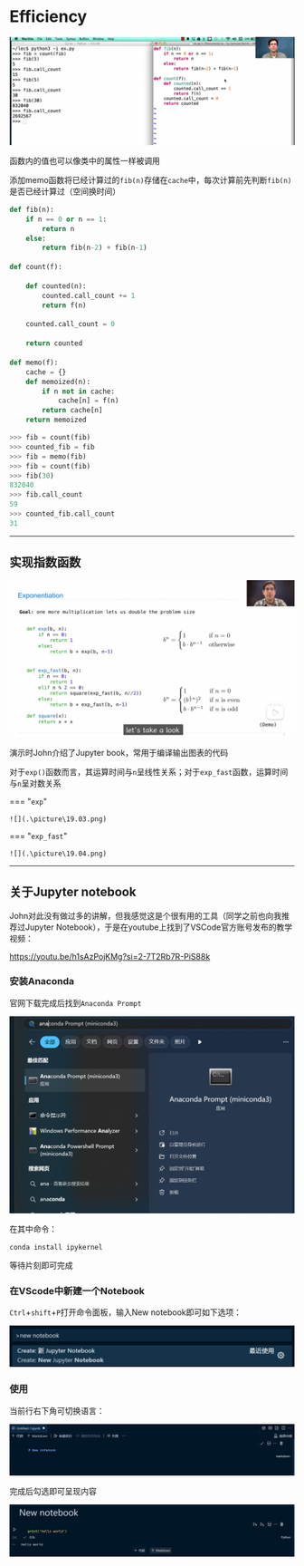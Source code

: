 # Efficiency

![](.\picture\19.01.png)

函数内的值也可以像类中的属性一样被调用

添加memo函数将已经计算过的`fib(n)`存储在`cache`中，每次计算前先判断`fib(n)`是否已经计算过（空间换时间）

```python
def fib(n):
    if n == 0 or n == 1:
        return n
    else:
        return fib(n-2) + fib(n-1)

def count(f):

    def counted(n):
        counted.call_count += 1
        return f(n)
    
    counted.call_count = 0

    return counted

def memo(f):
    cache = {}
    def memoized(n):
        if n not in cache:
            cache[n] = f(n)
        return cache[n]
    return memoized
```

```python
>>> fib = count(fib) 
>>> counted_fib = fib
>>> fib = memo(fib) 
>>> fib = count(fib) 
>>> fib(30)
832040
>>> fib.call_count
59
>>> counted_fib.call_count
31
```

-------

## 实现指数函数

![](.\picture\19.02.png)

演示时John介绍了Jupyter book，常用于编译输出图表的代码

对于`exp()`函数而言，其运算时间与`n`呈线性关系；对于`exp_fast`函数，运算时间与`n`呈对数关系

=== "`exp`"

	![](.\picture\19.03.png)

=== "`exp_fast`"

	![](.\picture\19.04.png)

-----

## 关于Jupyter notebook

John对此没有做过多的讲解，但我感觉这是个很有用的工具（同学之前也向我推荐过Jupyter Notebook），于是在youtube上找到了VSCode官方账号发布的教学视频：

https://youtu.be/h1sAzPojKMg?si=2-7T2Rb7R-PiS88k

### 安装Anaconda

官网下载完成后找到`Anaconda Prompt`

![](.\picture\conda_01.png)

在其中命令：

```
conda install ipykernel
```

等待片刻即可完成

### 在VScode中新建一个Notebook

`Ctrl`+`shift`+`P`打开命令面板，输入New notebook即可如下选项：

![](.\picture\conda_02.png)

### 使用

当前行右下角可切换语言：

![](.\picture\conda_03.png)

完成后勾选即可呈现内容

![](.\picture\conda_04.png)